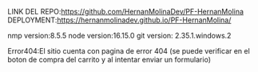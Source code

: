 LINK DEL REPO:https://github.com/HernanMolinaDev/PF-HernanMolina
DEPLOYMENT:https://hernanmolinadev.github.io/PF-HernanMolina/

nmp version:8.5.5
node version:16.15.0
git version: 2.35.1.windows.2

Error404:El sitio cuenta con pagina de error 404 (se puede verificar en el boton de compra del carrito y al intentar enviar un formulario)
